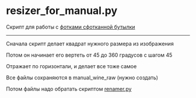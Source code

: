 # resizer_for_manual.py

Скрипт для работы с [фотками сфотканной бутылки](https://github.com/fominykhartur/bottles_dataset/tree/master/manual_wine)

---

Сначала скрипт делает квадрат нужного размера из изображения 

Потом он начинает его вертеть от 45 до 360 градусов с шагом 45

Отражает по горизонтали, и делает все тоже самое

Все файлы сохраняются в manual_wine_raw (нужно создать)

Потом файлы надо обратать скриптом [renamer.py](https://github.com/fominykhartur/bottles_dataset/tree/master/scripts/renamer)
